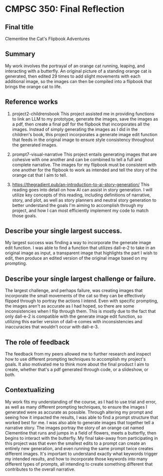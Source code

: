 # CMPSC 350: Final Reflection

## Final title

Clementine the Cat's Flipbook Adventures

## Summary

My work involves the portrayal of an orange cat running, leaping, and interacting with a butterfly. An original picture of a standing orange cat is generated, then edited 29 times to add slight movements with each additional image, so the images can then be compiled into a flipbook that brings the orange cat to life.

## Reference works

1. project2-childrensbook
This project assisted me in providing functions to link an LLM to my prototype, generate the images, save the images as a pdf, then create a final pdf for the flipbook that incorporates all the images. Instead of simply generating the images as I did in the children's book, this project incorporates a generate image edit function that feeds in the original image to ensure style consistency throughout the generated images.

2. prompt7-visual-narrative
This project entails generating images that are cohesive with one another and can be combined to tell a full and complete narrative. The images for my flipbook must be consistent with one another for the flipbook to work as intended and tell the story of the orange cat that I aim to tell.

3. https://thegradient.pub/an-introduction-to-ai-story-generation/ 
This reading goes into detail on how AI can assist in story generation. I will utilize key concepts of this reading, including definitions of narrative, story, and plot, as well as story planners and neutral story generation to better understand the goals I'm aiming to accomplish through my project, and how I can most efficiently implement my code to match those goals.

## Describe your single largest success.

My largest success was finding a way to incorporate the generate image edit function. I was able to find a function that utilizes dall-e-2 to take in an original image as input, a transparent image that highlights the part I wish to edit, then produce an edited version of the original image based on my prompting.

## Describe your single largest challenge or failure.

The largest challenge, and perhaps failure, was creating images that incorporate the small movements of the cat so they can be effectively flipped through to portray the actions I intend. Even with specific prompting, the images aren't as accurate as I had hoped, so there are some inconsistencies when I flip through them. This is mostly due to the fact that only dall-e-2 is compatible with the generate image edit function, so utilizing this earlier version of dall-e comes with inconsistencies and inaccuracies that wouldn't occur with dall-e-3.

## The role of feedback

The feedback from my peers allowed me to further research and inspect how to use different prompting techniques to accomplish my project's goals. It also motivated me to think more about the final product I aim to create, whether that's a pdf generated through code, or a slideshow, or both.

## Contextualizing

My work fits my understanding of the course, as I had to use trial and error, as well as many different prompting techniques, to ensure the images I generated were as accurate as possible. Through altering my prompt and seeing how it impacted the results, I was able to find a prompt structure that worked best for me. I was also able to generate images that together tell a narrative story. The images portray the story of an orange cat named Clementine that runs and jumps in a field of flowers, meets a butterfly, then begins to interact with the butterfly. My final take-away from participating in this project was that even the smallest edits to a prompt can create an entirely new generation, and even running the same prompt twice creates different images. It's important to understand exactly what keywords trigger my intended results, and how to incorporate those keywords into many different types of prompts, all intending to create something different that contributes to the overall narrative.
